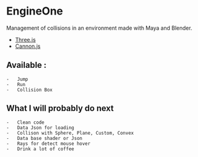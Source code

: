 EngineOne
=========

Management of collisions in an environment made ​​with Maya and Blender.


-   [Three.js](https://github.com/mrdoob/three.js "Display")
-   [Cannon.js](https://github.com/schteppe/cannon.js "Physics")


Available :
------------
    
    -   Jump
    -   Run
    -   Collision Box
    
What I will probably do next
----------------------------
    
    -   Clean code
    -   Data Json for loading
    -   Collison with Sphere, Plane, Custom, Convex
    -   Data base shader or Json
    -   Rays for detect mouse hover
    -   Drink a lot of coffee

